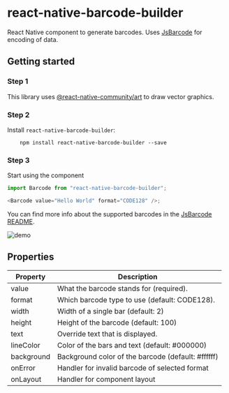 # react-native-barcode-builder

React Native component to generate barcodes. Uses [JsBarcode](https://github.com/lindell/JsBarcode) for encoding of data.

## Getting started

### Step 1

This library uses [@react-native-community/art](https://github.com/react-native-community/art) to draw vector graphics.

### Step 2

Install `react-native-barcode-builder`:

```shell
    npm install react-native-barcode-builder --save
```

### Step 3

Start using the component

```javascript
import Barcode from "react-native-barcode-builder";

<Barcode value="Hello World" format="CODE128" />;
```

You can find more info about the supported barcodes in the [JsBarcode README](https://github.com/lindell/JsBarcode#supported-barcodes).

![demo](./images/example.png)

## Properties

| Property   | Description                                        |
| ---------- | -------------------------------------------------- |
| value      | What the barcode stands for (required).            |
| format     | Which barcode type to use (default: CODE128).      |
| width      | Width of a single bar (default: 2)                 |
| height     | Height of the barcode (default: 100)               |
| text       | Override text that is displayed.                   |
| lineColor  | Color of the bars and text (default: #000000)      |
| background | Background color of the barcode (default: #ffffff) |
| onError    | Handler for invalid barcode of selected format     |
| onLayout   | Handler for component layout                       |
